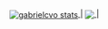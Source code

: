 <a href="https://github.com/gabrielcvo/github-readme-stats">
  <img align="center" src="https://github-readme-stats.vercel.app/api?username=gabrielcvo&show_icons=true&include_all_commits=true&theme=dracula&hide_border=true" alt="gabrielcvo    stats" />
</a> |
<a href="https://github.com/gabrielcvo/github-readme-stats">
 <img align="center" src="https://github-readme-stats.vercel.app/api/top-langs/?username=gabrielcvo&layout=compact&theme=buefy&hide_border=true" />
</a> |

